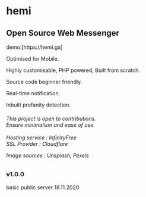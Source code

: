 # hemi 

<h2>Open Source Web Messenger</h2> demo:[https://hemi.ga]

Optimised for Mobile.

Highly customisable, PHP powered, Built from scratch. 

Source code beginner friendly. 

Real-time notification.

Inbuilt profanity detection.

<h6>
<i>This project is open to contributions.<br>
   Ensure minimalism and ease of use.
 <br>
  <br>
 Hosting service : InfinityFree <br>
 SSL Provider    : Cloudflare <br>
  
 Image sources   : Unsplash, Pexels </i>
</h6>

<h3>v1.0.0</h3>
basic public server
18.11.2020
